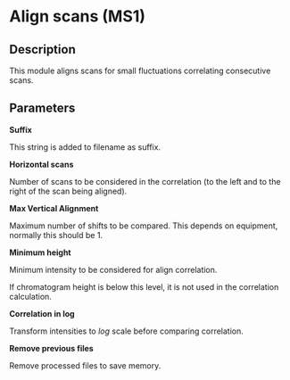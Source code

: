 # **Align scans (MS1)** 

## **Description**

This module aligns scans for small fluctuations correlating consecutive scans. 

## **Parameters**

**Suffix**

This string is added to filename as suffix.

**Horizontal scans**

Number of scans to be considered in the correlation (to the left and to the right of the scan being aligned).

**Max Vertical Alignment**

Maximum number of shifts to be compared. This depends on equipment, normally this should be 1.

**Minimum height**

Minimum intensity to be considered for align correlation.

If chromatogram height is below this level, it is not used in the correlation calculation.

**Correlation in log**

Transform intensities to _log_ scale before comparing correlation.

**Remove previous files**

Remove processed files to save memory.

